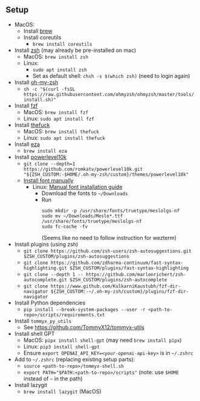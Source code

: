 ## Setup

- MacOS:
    - Install [brew](https://brew.sh/)
    - Install coreutils
        - `brew install coreutils`
- Install [zsh](https://github.com/ohmyzsh/ohmyzsh/wiki/Installing-ZSH) (may already be pre-installed on mac)
    - MacOS: `brew install zsh`
    - Linux:
        - `sudo apt install zsh`
        - Set as default shell: `chsh -s $(which zsh)` (need to login again)
- Install [oh-my-zsh](https://ohmyz.sh/#install)
    - `sh -c "$(curl -fsSL https://raw.githubusercontent.com/ohmyzsh/ohmyzsh/master/tools/install.sh)"`
- Install [fzf](https://github.com/junegunn/fzf)
    - MacOS: `brew install fzf`
    - Linux: `sudo apt install fzf`
- Install [thefuck](https://github.com/nvbn/thefuck)
    - MacOS: `brew install thefuck`
    - Linux: `sudo apt install thefuck`
- Install [eza](https://github.com/eza-community/eza)
    - `brew install eza`
- Install [powerlevel10k](https://github.com/romkatv/powerlevel10k)
    - `git clone --depth=1 https://github.com/romkatv/powerlevel10k.git "${ZSH_CUSTOM:-$HOME/.oh-my-zsh/custom}/themes/powerlevel10k"`
    - [Install font manually](https://github.com/romkatv/powerlevel10k?tab=readme-ov-file#manual-font-installation)
        - Linux: [Manual font installation guide](https://github.com/romkatv/powerlevel10k?tab=readme-ov-file#manual-font-installation)
            - Download the fonts to `~/Downloads`
            - Run
                ```
                sudo mkdir -p /usr/share/fonts/truetype/meslolgs-nf
                sudo mv ~/Downloads/Meslo*.ttf /usr/share/fonts/truetype/meslolgs-nf
                sudo fc-cache -fv
                ```
                (Seems like no need to follow instruction for wezterm)
- Install plugins (using zsh)
    - `git clone https://github.com/zsh-users/zsh-autosuggestions.git $ZSH_CUSTOM/plugins/zsh-autosuggestions`
    - `git clone https://github.com/zdharma-continuum/fast-syntax-highlighting.git $ZSH_CUSTOM/plugins/fast-syntax-highlighting`
    - `git clone --depth 1 -- https://github.com/marlonrichert/zsh-autocomplete.git $ZSH_CUSTOM/plugins/zsh-autocomplete`
    - `git clone https://www.github.com/KulkarniKaustubh/fzf-dir-navigator ${ZSH_CUSTOM:-~/.oh-my-zsh/custom}/plugins/fzf-dir-navigator`
- Install Python dependencies
    - `pip install --break-system-packages --user -r <path-to-repo>/scripts/requirements.txt`
- Install `tommyx_py_utils`
    - See https://github.com/TommyX12/tommyx-utils
- Install shell GPT
    - MacOS: `pipx install shell-gpt` (may need `brew install pipx`)
    - Linux: `pip3 install shell-gpt`
    - Ensure `export OPENAI_API_KEY=<your-openai-api-key>` is in `~/.zshrc`
- Add to `~/.zshrc` (replacing existing setup parts):
    - `source <path-to-repo>/tommyx-shell.sh`
    - `export PATH="$PATH:<path-to-repo>/scripts"` (note: use `$HOME` instead of `~` in the path)
- Install lazygit
    - `brew install lazygit` (MacOS)
